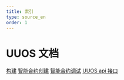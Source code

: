 ```yaml
---
title: 索引
type: source_en
order: 1
---
```



UUOS 文档
=================================


   [构建](building.html) 
   [智能合约创建](smartcontractcreation.html) 
   [智能合约调试](smartcontractdebugging.html) 
   [UUOS api 接口](uuosapi.html) 


